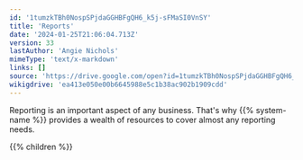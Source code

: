 ```yaml
---
id: '1tumzkTBh0NospSPjdaGGHBFgQH6_k5j-sFMaSI0VnSY'
title: 'Reports'
date: '2024-01-25T21:06:04.713Z'
version: 33
lastAuthor: 'Angie Nichols'
mimeType: 'text/x-markdown'
links: []
source: 'https://drive.google.com/open?id=1tumzkTBh0NospSPjdaGGHBFgQH6_k5j-sFMaSI0VnSY'
wikigdrive: 'ea413e050e00b6645988e5c1b38ac902b1909cdd'
---
```





Reporting is an important aspect of any business. That's why {{% system-name %}} provides a wealth of resources to cover almost any reporting needs.



{{% children %}}




